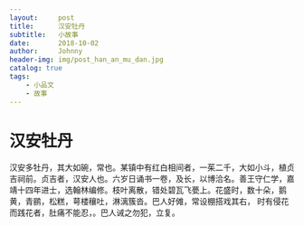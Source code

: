 ```yaml
---
layout:     post
title:      汉安牡丹
subtitle:   小故事
date:       2018-10-02
author:     Johnny
header-img: img/post_han_an_mu_dan.jpg
catalog: true
tags:
    - 小品文
    - 故事
---
```


# 汉安牡丹

汉安多牡丹，其大如碗，常也。某镇中有红白相间者，一茱二千，大如小斗，植贞吉祠前。贞吉者，汉安人也。六岁日诵书一卷，及长，以博洽名。善王守仁学，嘉靖十四年进士，选翰林编修。枝叶离散，错处碧瓦飞甍上。花盛时，数十朵，鹅黄，青鹂，松糕，萼楼穰吐，淋漓簇沓。巴人好傩，常设棚搭戏其右，
时有侵花而践花者，肚痛不能忍，。巴人诫之勿犯，立复。
